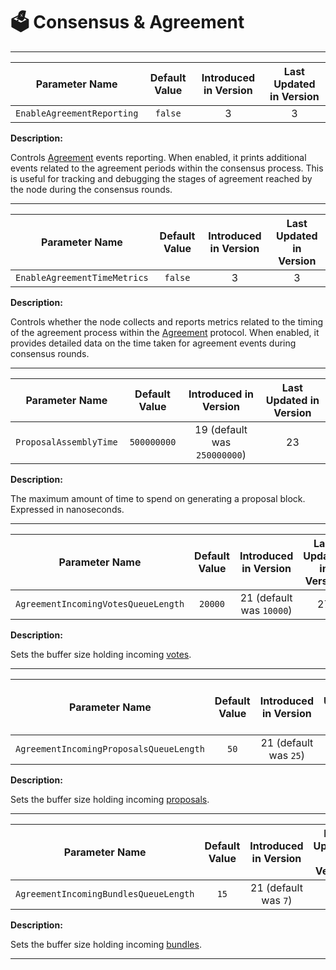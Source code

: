 # 🗳️ Consensus & Agreement

---

| Parameter Name             | Default Value | Introduced in Version | Last Updated in Version |
|----------------------------|:-------------:|:---------------------:|:-----------------------:|
| `EnableAgreementReporting` |    `false`    |           3           |            3            |

**Description:**

Controls [Agreement](../abft/abft.md) events reporting. When enabled,
it prints additional events related to the agreement periods within the consensus
process. This is useful for tracking and debugging the stages of agreement reached
by the node during the consensus rounds.

---

| Parameter Name               | Default Value | Introduced in Version | Last Updated in Version |
|------------------------------|:-------------:|:---------------------:|:-----------------------:|
| `EnableAgreementTimeMetrics` |    `false`    |           3           |            3            |

**Description:**

Controls whether the node collects and reports metrics related to the timing of
the agreement process within the [Agreement](../abft/abft.md) protocol.
When enabled, it provides detailed data on the time taken for agreement events during
consensus rounds.

---

| Parameter Name         | Default Value |    Introduced in Version     | Last Updated in Version |
|------------------------|:-------------:|:----------------------------:|:-----------------------:|
| `ProposalAssemblyTime` |  `500000000`  | 19 (default was `250000000`) |           23            |

**Description:**

The maximum amount of time to spend on generating a proposal block. Expressed in
nanoseconds.

---

| Parameter Name                      | Default Value |  Introduced in Version   | Last Updated in Version |
|-------------------------------------|:-------------:|:------------------------:|:-----------------------:|
| `AgreementIncomingVotesQueueLength` |    `20000`    | 21 (default was `10000`) |           27            |

**Description:**

Sets the buffer size holding incoming [votes](../abft/abft-messages-votes.md).

---

| Parameter Name                          | Default Value | Introduced in Version | Last Updated in Version |
|-----------------------------------------|:-------------:|:---------------------:|:-----------------------:|
| `AgreementIncomingProposalsQueueLength` |     `50`      | 21 (default was `25`) |           27            |

**Description:**

Sets the buffer size holding incoming [proposals](../abft/abft-messages-proposals.md).

---

| Parameter Name                        | Default Value | Introduced in Version | Last Updated in Version |
|---------------------------------------|:-------------:|:---------------------:|:-----------------------:|
| `AgreementIncomingBundlesQueueLength` |     `15`      | 21 (default was `7`)  |           27            |

**Description:**

Sets the buffer size holding incoming [bundles](../abft/abft-messages-bundles.md).

---
